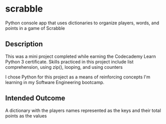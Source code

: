 # scrabble
Python console app that uses dictionaries to organize players, words, and points in a game of Scrabble

## Description
This was a mini project completed while earning the Codecademy Learn Python 3 certificate. 
Skills practiced in this project include list comprehension, using zip(), looping, and using counters

I chose Python for this project as a means of reinforcing concepts I'm learning in my Software Engineering bootcamp.

## Intended Outcome
A dictionary with the players names represented as the keys and their total points as the values